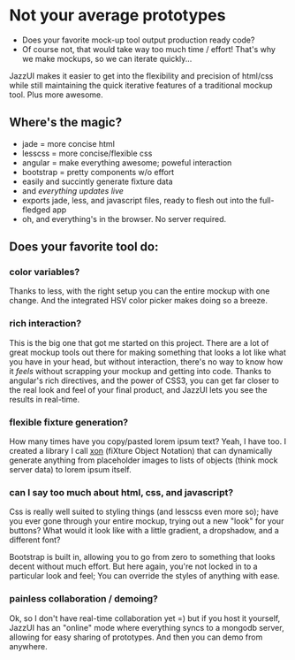 
# Not your average prototypes

- Does your favorite mock-up tool output production ready code?
- Of course not, that would take way too much time / effort! That's why we make mockups, so we can iterate quickly...

JazzUI makes it easier to get into the flexibility and precision of html/css while still maintaining the quick iterative features of a traditional mockup tool. Plus more awesome.

## Where's the magic?

- jade = more concise html
- lesscss = more concise/flexible css
- angular = make everything awesome; poweful interaction
- bootstrap = pretty components w/o effort
- easily and succintly generate fixture data
- and *everything updates live*
- exports jade, less, and javascript files, ready to flesh out into the full-fledged app
- oh, and everything's in the browser. No server required.

## Does your favorite tool do:

### color variables?
Thanks to less, with the right setup you can the entire mockup with one change. And the integrated HSV color picker makes doing so a breeze.

### rich interaction?
This is the big one that got me started on this project. There are a lot of great mockup tools out there for making something that looks a lot like what you have in your head, but without interaction, there's no way to know how it *feels* without scrapping your mockup and getting into code. Thanks to angular's rich directives, and the power of CSS3, you can get far closer to the real look and feel of your final product, and JazzUI lets you see the results in real-time.

### flexible fixture generation?
How many times have you copy/pasted lorem ipsum text? Yeah, I have too. I created a library I call [xon](https://github.com/jaredly/xon) (fiXture Object Notation) that can dynamically generate anything from placeholder images to lists of objects (think mock server data) to lorem ipsum itself.

### can I say too much about html, css, and javascript?
Css is really well suited to styling things (and lesscss even more so); have you ever gone through your entire mockup, trying out a new "look" for your buttons? What would it look like with a little gradient, a dropshadow, and a different font?

Bootstrap is built in, allowing you to go from zero to something that looks decent without much effort. But here again, you're not locked in to a particular look and feel; You can override the styles of anything with ease.

### painless collaboration / demoing?
Ok, so I don't have real-time collaboration yet =) but if you host it yourself, JazzUI has an "online" mode where everything syncs to a mongodb server, allowing for easy sharing of prototypes. And then you can demo from anywhere.













